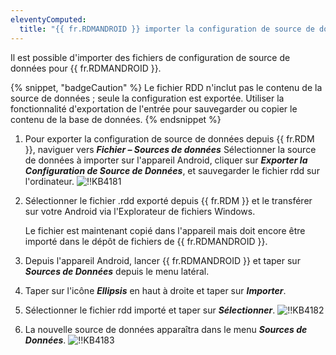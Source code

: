 ```yaml
---
eleventyComputed:
  title: "{{ fr.RDMANDROID }} importer la configuration de source de données"
---
```

Il est possible d'importer des fichiers de configuration de source de données pour {{ fr.RDMANDROID }}.

{% snippet, "badgeCaution" %}
Le fichier RDD n'inclut pas le contenu de la source de données ; seule la configuration est exportée. Utiliser la fonctionnalité d'exportation de l'entrée pour sauvegarder ou copier le contenu de la base de données.
{% endsnippet %}

1. Pour exporter la configuration de source de données depuis {{ fr.RDM }}, naviguer vers ***Fichier – Sources de données*** Sélectionner la source de données à importer sur l'appareil Android, cliquer sur ***Exporter la Configuration de Source de Données***, et sauvegarder le fichier rdd sur l'ordinateur.
![!!KB4181](https://cdnweb.devolutions.net/docs/docs_en_kb_KB4181.png)
1. Sélectionner le fichier .rdd exporté depuis {{ fr.RDM }} et le transférer sur votre Android via l'Explorateur de fichiers Windows.

   Le fichier est maintenant copié dans l'appareil mais doit encore être importé dans le dépôt de fichiers de {{ fr.RDMANDROID }}.
3. Depuis l'appareil Android, lancer {{ fr.RDMANDROID }} et taper sur ***Sources de Données*** depuis le menu latéral.
1. Taper sur l'icône ***Ellipsis*** en haut à droite et taper sur ***Importer***.
1. Sélectionner le fichier rdd importé et taper sur ***Sélectionner***.
![!!KB4182](https://cdnweb.devolutions.net/docs/docs_en_kb_KB4182.png)
1. La nouvelle source de données apparaîtra dans le menu ***Sources de Données***.
![!!KB4183](https://cdnweb.devolutions.net/docs/docs_en_kb_KB4183.png)

